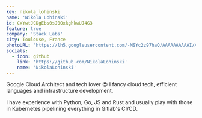 ```yaml
---
key: nikola_lohinski
name: 'Nikola Lohinski'
id: CxYwtJCDgEbs0sJ0OxkghkwUJ4G3
feature: true
company: 'Stack Labs'
city: Toulouse, France
photoURL: 'https://lh5.googleusercontent.com/-MSYc2z97haQ/AAAAAAAAAAI/AAAAAAAAADw/6S9E4T6u1Ok/photo.jpg'
socials:
  - icon: github
    link: 'https://github.com/NikolaLohinski'
    name: 'NikolaLohinski'
---
```


Google Cloud Architect and tech lover 😍 I fancy cloud tech, efficient languages and infrastructure development.

I have experience with Python, Go, JS and Rust and usually play with those in Kubernetes pipelining everything in Gitlab's CI/CD. 
